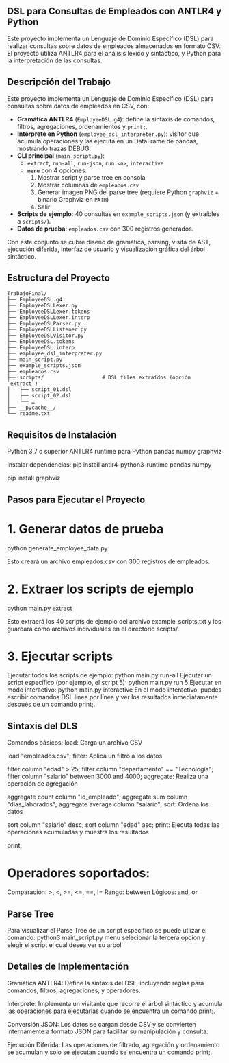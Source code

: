## DSL para Consultas de Empleados con ANTLR4 y Python

Este proyecto implementa un Lenguaje de Dominio Específico (DSL) para realizar consultas sobre datos de empleados almacenados en formato CSV. El proyecto utiliza ANTLR4 para el análisis léxico y sintáctico, y Python para la interpretación de las consultas.

## Descripción del Trabajo

Este proyecto implementa un Lenguaje de Dominio Específico (DSL) para consultas sobre datos de empleados en CSV, con:

- **Gramática ANTLR4** (`EmployeeDSL.g4`): define la sintaxis de comandos, filtros, agregaciones, ordenamientos y `print;`.
- **Intérprete en Python** (`employee_dsl_interpreter.py`): visitor que acumula operaciones y las ejecuta en un DataFrame de pandas, mostrando trazas DEBUG.
- **CLI principal** (`main_script.py`):  
  - `extract`, `run-all`, `run-json`, `run <n>`, `interactive`  
  - **`menu`** con 4 opciones:  
    1. Mostrar script y parse tree en consola  
    2. Mostrar columnas de `empleados.csv`  
    3. Generar imagen PNG del parse tree (requiere Python `graphviz` + binario Graphviz en `PATH`)  
    4. Salir  
- **Scripts de ejemplo**: 40 consultas en `example_scripts.json` (y extraíbles a `scripts/`).
- **Datos de prueba**: `empleados.csv` con 300 registros generados.

Con este conjunto se cubre diseño de gramática, parsing, visita de AST, ejecución diferida, interfaz de usuario y visualización gráfica del árbol sintáctico.  

## Estructura del Proyecto

```text
TrabajoFinal/
├── EmployeeDSL.g4
├── EmployeeDSLLexer.py
├── EmployeeDSLLexer.tokens
├── EmployeeDSLLexer.interp
├── EmployeeDSLParser.py
├── EmployeeDSLListener.py
├── EmployeeDSLVisitor.py
├── EmployeeDSL.tokens
├── EmployeeDSL.interp
├── employee_dsl_interpreter.py
├── main_script.py
├── example_scripts.json
├── empleados.csv
├── scripts/                   # DSL files extraídos (opción `extract`)
│   ├── script_01.dsl
│   ├── script_02.dsl
│   └── … 
├── __pycache__/
└── readme.txt
```

## Requisitos de Instalación

Python 3.7 o superior
ANTLR4 runtime para Python
pandas
numpy
graphviz

Instalar dependencias:
pip install antlr4-python3-runtime pandas numpy

pip install graphviz

## Pasos para Ejecutar el Proyecto

# 1. Generar datos de prueba

python generate_employee_data.py

Esto creará un archivo empleados.csv con 300 registros de empleados.

# 2. Extraer los scripts de ejemplo

python main.py extract

Esto extraerá los 40 scripts de ejemplo del archivo example_scripts.txt y los guardará como archivos individuales en el directorio scripts/.

# 3. Ejecutar scripts
Ejecutar todos los scripts de ejemplo:
python main.py run-all
Ejecutar un script específico (por ejemplo, el script 5):
python main.py run 5
Ejecutar en modo interactivo:
python main.py interactive
En el modo interactivo, puedes escribir comandos DSL línea por línea y ver los resultados inmediatamente después de un comando print;.

## Sintaxis del DLS

Comandos básicos:
load: Carga un archivo CSV

load "empleados.csv";
filter: Aplica un filtro a los datos

filter column "edad" > 25;
filter column "departamento" == "Tecnología";
filter column "salario" between 3000 and 4000;
aggregate: Realiza una operación de agregación

aggregate count column "id_empleado";
aggregate sum column "dias_laborados";
aggregate average column "salario";
sort: Ordena los datos

sort column "salario" desc;
sort column "edad" asc;
print: Ejecuta todas las operaciones acumuladas y muestra los resultados

print;

# Operadores soportados:
Comparación: >, <, >=, <=, ==, !=
Rango: between
Lógicos: and, or

## Parse Tree

Para visualizar el Parse Tree de un script específico se puede utlizar el comando:
python3 main_script.py menu
selecionar la tercera opcion y elegir el script el cual desea ver su arbol

## Detalles de Implementación

Gramática ANTLR4: Define la sintaxis del DSL, incluyendo reglas para comandos, filtros, agregaciones, y operadores.

Intérprete: Implementa un visitante que recorre el árbol sintáctico y acumula las operaciones para ejecutarlas cuando se encuentra un comando print;.

Conversión JSON: Los datos se cargan desde CSV y se convierten internamente a formato JSON para facilitar su manipulación y consulta.

Ejecución Diferida: Las operaciones de filtrado, agregación y ordenamiento se acumulan y solo se ejecutan cuando se encuentra un comando print;.
